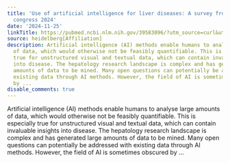 ```yaml
---
title: 'Use of artificial intelligence for liver diseases: A survey from the EASL
  congress 2024'
date: '2024-11-25'
linkTitle: https://pubmed.ncbi.nlm.nih.gov/39583096/?utm_source=curl&utm_medium=rss&utm_campaign=pubmed-2&utm_content=1FakS-2QOkCT8HsMOQP1bCRQ4YzyumYOmxmF0moLsQ3dFB1E9V&fc=20220326224207&ff=20241125170918&v=2.18.0.post9+e462414
source: heidelberg[Affiliation]
description: Artificial intelligence (AI) methods enable humans to analyse large amounts
  of data, which would otherwise not be feasibly quantifiable. This is especially
  true for unstructured visual and textual data, which can contain invaluable insights
  into disease. The hepatology research landscape is complex and has generated large
  amounts of data to be mined. Many open questions can potentially be addressed with
  existing data through AI methods. However, the field of AI is sometimes obscured
  by ...
disable_comments: true
---
```

Artificial intelligence (AI) methods enable humans to analyse large amounts of data, which would otherwise not be feasibly quantifiable. This is especially true for unstructured visual and textual data, which can contain invaluable insights into disease. The hepatology research landscape is complex and has generated large amounts of data to be mined. Many open questions can potentially be addressed with existing data through AI methods. However, the field of AI is sometimes obscured by ...